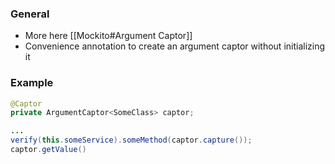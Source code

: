 ### General
- More here [[Mockito#Argument Captor]]
- Convenience annotation to create an argument captor without initializing it



### Example
```java
@Captor
private ArgumentCaptor<SomeClass> captor;

...
verify(this.someService).someMethod(captor.capture());
captor.getValue()

```